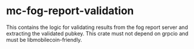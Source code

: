 mc-fog-report-validation
========================

This contains the logic for validating results from the fog report server
and extracting the validated pubkey. This crate must not depend on grpcio and
must be libmobilecoin-friendly.
